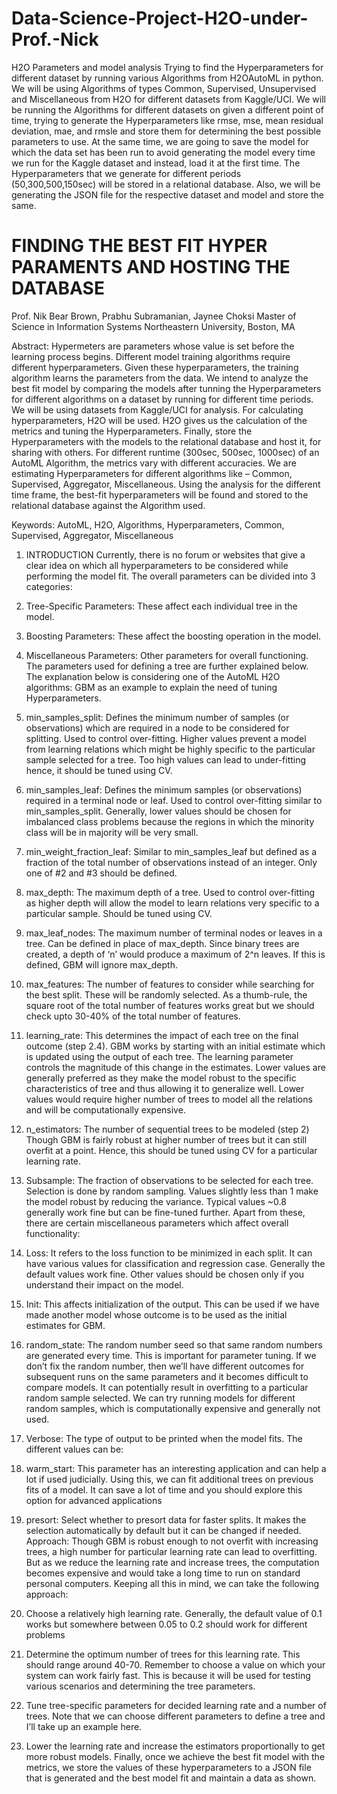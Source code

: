 # Data-Science-Project-H2O-under-Prof.-Nick
H2O Parameters and model analysis
Trying to find the Hyperparameters for different dataset by running various Algorithms from H2OAutoML in python. We will be using Algorithms of types Common, Supervised, Unsupervised and Miscellaneous from H2O for different datasets from Kaggle/UCI. We will be running the Algorithms for different datasets on given a different point of time, trying to generate the Hyperparameters like rmse, mse, mean residual deviation, mae, and rmsle and store them for determining the best possible parameters to use. At the same time, we are going to save the model for which the data set has been run to avoid generating the model every time we run for the Kaggle dataset and instead, load it at the first time. The Hyperparameters that we generate for different periods (50,300,500,150sec) will be stored in a relational database. Also, we will be generating the JSON file for the respective dataset and model and store the same.


# FINDING THE BEST FIT HYPER PARAMENTS AND HOSTING THE DATABASE

Prof. Nik Bear Brown, Prabhu Subramanian, Jaynee Choksi
Master of Science in Information Systems 
Northeastern University, Boston, MA

Abstract: Hypermeters are parameters whose value is set before the learning process begins. Different model training algorithms require different hyperparameters. Given these hyperparameters, the training algorithm learns the parameters from the data. We intend to analyze the best fit model by comparing the models after tunning the Hyperparameters for different algorithms on a dataset by running for different time periods. We will be using datasets from Kaggle/UCI for analysis. For calculating hyperparameters, H2O will be used. H2O gives us the calculation of the metrics and tuning the Hyperparameters. Finally, store the Hyperparameters with the models to the relational database and host it, for sharing with others. For different runtime (300sec, 500sec, 1000sec) of an AutoML Algorithm, the metrics vary with different accuracies. We are estimating Hyperparameters for different algorithms like – Common, Supervised, Aggregator, Miscellaneous. Using the analysis for the different time frame, the best-fit hyperparameters will be found and stored to the relational database against the Algorithm used.

Keywords: AutoML, H2O, Algorithms, Hyperparameters, Common, Supervised, Aggregator, Miscellaneous

1.	INTRODUCTION
Currently, there is no forum or websites that give a clear idea on which all hyperparameters to be considered while performing the model fit. The overall parameters can be divided into 3 categories:
1.	Tree-Specific Parameters: These affect each individual tree in the model.
2.	Boosting Parameters: These affect the boosting operation in the model.
3.	Miscellaneous Parameters: Other parameters for overall functioning.
The parameters used for defining a tree are further explained below. The explanation below is considering one of the AutoML H2O algorithms: GBM as an example to explain the need of tuning Hyperparameters.
1.	min_samples_split: Defines the minimum number of samples (or observations) which are required in a node to be considered for splitting. Used to control over-fitting. Higher values prevent a model from learning relations which might be highly specific to the particular sample selected for a tree. Too high values can lead to under-fitting hence, it should be tuned using CV.
2.	min_samples_leaf: Defines the minimum samples (or observations) required in a terminal node or leaf. Used to control over-fitting similar to min_samples_split. Generally, lower values should be chosen for imbalanced class problems because the regions in which the minority class will be in majority will be very small. 
3.	min_weight_fraction_leaf: Similar to min_samples_leaf but defined as a fraction of the total number of observations instead of an integer. Only one of #2 and #3 should be defined.
4.	max_depth: The maximum depth of a tree. Used to control over-fitting as higher depth will allow the model to learn relations very specific to a particular sample. Should be tuned using CV.
5.	max_leaf_nodes: The maximum number of terminal nodes or leaves in a tree. Can be defined in place of max_depth. Since binary trees are created, a depth of ‘n’ would produce a maximum of 2^n leaves. If this is defined, GBM will ignore max_depth.
6.	max_features: The number of features to consider while searching for the best split. These will be randomly selected. As a thumb-rule, the square root of the total number of features works great but we should check upto 30-40% of the total number of features.
7.	learning_rate: This determines the impact of each tree on the final outcome (step 2.4). GBM works by starting with an initial estimate which is updated using the output of each tree. The learning parameter controls the magnitude of this change in the estimates. Lower values are generally preferred as they make the model robust to the specific characteristics of tree and thus allowing it to generalize well. Lower values would require higher number of trees to model all the relations and will be computationally expensive.
8.	n_estimators: The number of sequential trees to be modeled (step 2) Though GBM is fairly robust at higher number of trees but it can still overfit at a point. Hence, this should be tuned using CV for a particular learning rate.
9.	Subsample: The fraction of observations to be selected for each tree. Selection is done by random sampling. Values slightly less than 1 make the model robust by reducing the variance. Typical values ~0.8 generally work fine but can be fine-tuned further. 
Apart from these, there are certain miscellaneous parameters which affect overall functionality:
10.	Loss: It refers to the loss function to be minimized in each split. It can have various values for classification and regression case. Generally the default values work fine. Other values should be chosen only if you understand their impact on the model.
11.	Init: This affects initialization of the output. This can be used if we have made another model whose outcome is to be used as the initial estimates for GBM.
12.	random_state: The random number seed so that same random numbers are generated every time. This is important for parameter tuning. If we don’t fix the random number, then we’ll have different outcomes for subsequent runs on the same parameters and it becomes difficult to compare models. It can potentially result in overfitting to a particular random sample selected. We can try running models for different random samples, which is computationally expensive and generally not used.
13.	Verbose: The type of output to be printed when the model fits. The different values can be:

14.	warm_start: This parameter has an interesting application and can help a lot if used judicially. Using this, we can fit additional trees on previous fits of a model. It can save a lot of time and you should explore this option for advanced applications
15.	presort: Select whether to presort data for faster splits. It makes the selection automatically by default but it can be changed if needed.
Approach:
Though GBM is robust enough to not overfit with increasing trees, a high number for particular learning rate can lead to overfitting. But as we reduce the learning rate and increase trees, the computation becomes expensive and would take a long time to run on standard personal computers.
Keeping all this in mind, we can take the following approach:
1.	Choose a relatively high learning rate. Generally, the default value of 0.1 works but somewhere between 0.05 to 0.2 should work for different problems
2.	Determine the optimum number of trees for this learning rate. This should range around 40-70. Remember to choose a value on which your system can work fairly fast. This is because it will be used for testing various scenarios and determining the tree parameters.
3.	Tune tree-specific parameters for decided learning rate and a number of trees. Note that we can choose different parameters to define a tree and I’ll take up an example here.
4.	Lower the learning rate and increase the estimators proportionally to get more robust models.
Finally, once we achieve the best fit model with the metrics, we store the values of these hyperparameters to a JSON file that is generated and the best model fit and maintain a data as shown.
